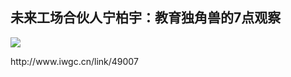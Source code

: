## 未来工场合伙人宁柏宇：教育独角兽的7点观察
 ![](http://mmbiz.qpic.cn/mmbiz/BDcu2rMySicp4PiaMI0lhFHedPmgbicgLV6ibeHrC3vSWibzG1DBfat381SKtMYtk4mvtlPFwfusI7icwkiau0eibI0GsQ/640?wx_fmt=jpeg&wxfrom=5)
<head><meta http-equiv="Content-Type" content="text/html; charset=utf-8"></head>
http://www.iwgc.cn/link/49007


